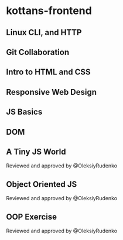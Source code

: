 # kottans-frontend
## Linux CLI, and HTTP
## Git Collaboration
## Intro to HTML and CSS
## Responsive Web Design
## JS Basics
## DOM
## A Tiny JS World
Reviewed and approved by @OleksiyRudenko
## Object Oriented JS
Reviewed and approved by @OleksiyRudenko
## OOP Exercise
Reviewed and approved by @OleksiyRudenko
